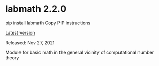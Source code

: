 labmath 2.2.0
=============

pip install labmath Copy PIP instructions

[Latest version](https://pypi.org/project/labmath/)

Released: Nov 27, 2021

Module for basic math in the general vicinity of computational number theory
